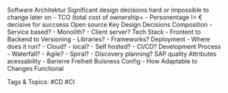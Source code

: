  Software Architektur
   Significant design decisions
   hard or impossible to change later on
    - TCO
    (total cost of ownership=
    - Personentage != €
   decisive for succsess
   Open source
 Key Design Decisions
   Composition
    - Service based?
    - Monolith?
    - Client server?
   Tech Stack
    - Frontent to Backend to Versioning
    - Libraries?
    - Frameworks?
   Deployment
    - Where does it run?
    - Cloud?
    - local?
    - Self hosted?
    - CI/CD?
   Development Process
    - Waterfall?
    - Agile?
    - Spiral?
    - Discovery planning?
 SAP quality Attributes
   acessability
    - Barierre Freiheit
   Buisness Config
    - How Adaptable to Changes
   Functional

   Tags & Topics:
   #CD
   #CI